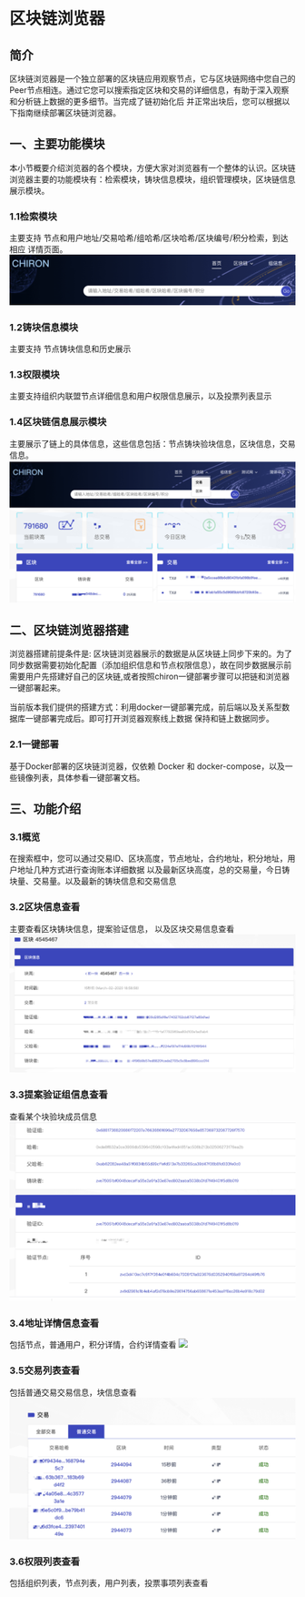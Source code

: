 # 区块链浏览器

## 简介

 区块链浏览器是一个独立部署的区块链应用观察节点，它与区块链网络中您自己的Peer节点相连。通过它您可以搜索指定区块和交易的详细信息，有助于深入观察和分析链上数据的更多细节。当完成了链初始化后 并正常出块后，您可以根据以下指南继续部署区块链浏览器。

## 一、主要功能模块

 本小节概要介绍浏览器的各个模块，方便大家对浏览器有一个整体的认识。区块链浏览器主要的功能模块有：检索模块，铸块信息模块，组织管理模块，区块链信息展示模块。

### 1.1检索模块
 主要支持 节点和用户地址/交易哈希/组哈希/区块哈希/区块编号/积分检索，到达相应 详情页面。
   ![](search.png)

### 1.2铸块信息模块
 主要支持 节点铸块信息和历史展示
 
### 1.3权限模块
 主要支持组织内联盟节点详细信息和用户权限信息展示，以及投票列表显示
 
### 1.4区块链信息展示模块
 主要展示了链上的具体信息，这些信息包括：节点铸块验块信息，区块信息，交易信息。
 ![](browser_block_info.png)

## 二、区块链浏览器搭建
 浏览器搭建前提条件是: 区块链浏览器展示的数据是从区块链上同步下来的。为了同步数据需要初始化配置（添加组织信息和节点权限信息），故在同步数据展示前需要用户先搭建好自己的区块链,或者按照chiron一键部署步骤可以把链和浏览器一键部署起来。
 
 当前版本我们提供的搭建方式：利用docker一键部署完成，前后端以及关系型数据库一键部署完成后。即可打开浏览器观察线上数据 保持和链上数据同步。
 
### 2.1一键部署
 基于Docker部署的区块链浏览器，仅依赖 Docker 和 docker-compose，以及一些镜像列表，具体参看一键部署文档。
 
## 三、功能介绍

### 3.1概览
 在搜索框中，您可以通过交易ID、区块高度，节点地址，合约地址，积分地址，用户地址几种方式进行查询账本详细数据
 以及最新区块高度，总的交易量，今日铸块量、交易量。以及最新的铸块信息和交易信息

### 3.2区块信息查看
 主要查看区块铸块信息，提案验证信息， 以及区块交易信息查看
  ![](block_info_simple.png)

### 3.3提案验证组信息查看
 查看某个块验块成员信息
 ![](pro_ver.png)

### 3.4地址详情信息查看 
  包括节点，普通用户，积分详情，合约详情查看
![](addressdeatil.png)

### 3.5交易列表查看
 包括普通交易交易信息，块信息查看
 ![](tran.png)
 
 ### 3.6权限列表查看
  包括组织列表，节点列表，用户列表，投票事项列表查看

  


